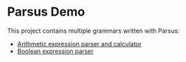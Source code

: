 # Parsus Demo

This project contains multiple grammars written with Parsus:
* [Arithmetic expression parser and calculator](src/commonMain/kotlin/me/alllex/parsus/demo/Arithmetic.kt)
* [Boolean expression parser](src/commonMain/kotlin/me/alllex/parsus/demo/BooleanExpression.kt)
